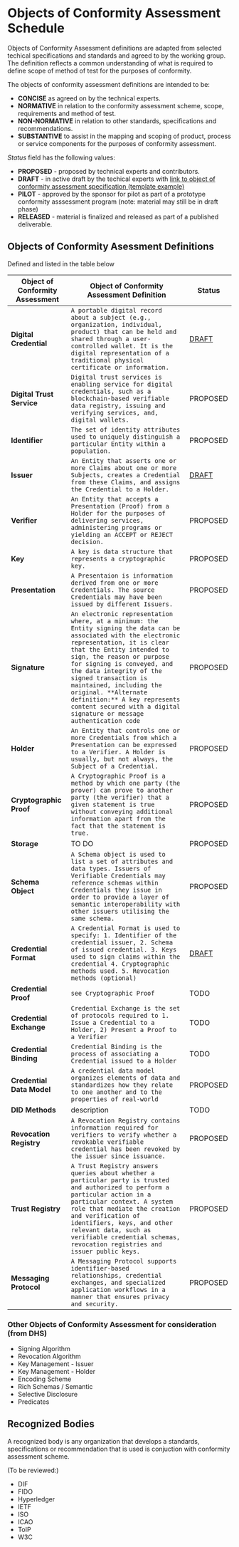 # Objects of Conformity Assessment Schedule

Objects of Conformity Assessment definitions are adapted from selected techical specifications and standards and agreed to by the working group. The definition reflects a common understanding of what is required to define scope of method of test for the purposes of conformity.

The objects of conformity assessment definitions are intended to be:

* **CONCISE** as agreed on by the technical experts.
* **NORMATIVE** in relation to the conformity assessment scheme, scope, requirements and method of test.
* **NON-NORMATIVE** in relation to other standards, specifications and recommendations.
* **SUBSTANTIVE** to assist in the mapping and scoping of product, process or service components for the purposes of conformity assessment.

*Status* field has the following values:

* **PROPOSED** - proposed by technical experts and contributors.
* **DRAFT** - in active draft by the techical experts with [link to object of conformity assessment specification (template example)](./objca-template.md)
* **PILOT** - approved by the sponsor for pilot as part of a prototype conformity asssessment program (note: material may still be in draft phase)
* **RELEASED** - material is finalized and released as part of a published deliverable.

## Objects of Conformity Asessment Definitions

Defined and listed in the table below

|Object of Conformity Assessment |Object of Conformity Assessment Definition|Status|
|----|----|----|
|**Digital Credential**|`A portable digital record about a subject (e.g., organization, individual, product) that can be held and shared through a user-controlled wallet. It is the digital representation of a traditional physical certificate or information.`|[DRAFT](./objca-digital-credential.md)|
|**Digital Trust Service**|`Digital trust services is enabling service for digital credentials, such as a blockchain-based verifiable data registry, issuing and verifying services, and, digital wallets.`|PROPOSED|
|**Identifier**|`The set of identity attributes used to uniquely distinguish a particular Entity within a population.`|PROPOSED|
|**Issuer**|`An Entity that asserts one or more Claims about one or more Subjects, creates a Credential from these Claims, and assigns the Credential to a Holder.`|[DRAFT](./objca-issuer.md)|
|**Verifier**|`An Entity that accepts a Presentation (Proof) from a Holder for the purposes of delivering services, administering programs or yielding an ACCEPT or REJECT decision.`| PROPOSED|
|**Key**|`A key is data structure that represents a cryptographic key.`|PROPOSED|
|**Presentation**|`A Presentaion is information derived from one or more Credentials. The source Credentials may have been issued by different Issuers.`|PROPOSED|
|**Signature**|`An electronic representation where, at a minimum: the Entity signing the data can be associated with the electronic representation, it is clear that the Entity intended to sign, the reason or purpose for signing is conveyed, and the data integrity of the signed transaction is maintained, including the original. **Alternate definition:** A key represents content secured with a digital   signature or message authentication code` |PROPOSED|
|**Holder**|`An Entity that controls one or more Credentials from which a Presentation can be expressed to a Verifier. A Holder is usually, but not always, the Subject of a Credential.`|PROPOSED|
|**Cryptographic Proof**|`A Cryptographic Proof is a method by which one party (the prover) can prove to another party (the verifier) that a given statement is true without conveying additional information apart from the fact that the statement is true.`|PROPOSED|
|**Storage**|TO DO|PROPOSED|
|**Schema Object**|`A Schema object is used to list a set of attributes and data types. Issuers of Verifiable Credentials may reference schemas within Credentials they issue in order to provide a layer of semantic interoperability with other issuers utilising the same schema.`|PROPOSED|
|**Credential Format**|`A Credential Format is used to specify: 1. Identifier of the credential issuer, 2. Schema of issued credential. 3. Keys used to sign claims within the credential 4. Cryptographic methods used. 5. Revocation methods (optional)`|[DRAFT](./objca-credential-format.md)|
|**Credential Proof**|`see Cryptographic Proof`|TODO|
|**Credential Exchange**|`Credential Exchange is the set of protocols required to 1. Issue a Credential to a Holder, 2) Present a Proof to a Verifier`|TODO|
|**Credential Binding**|`Credential Binding is the process of associating a Credential issued to a Holder`|TODO|
|**Credential Data Model**|`A credential data model organizes elements of data and standardizes how they relate to one another and to the properties of real-world`|PROPOSED|
|**DID Methods**|description|TODO|
|**Revocation Registry**|`A Revocation Registry contains information required for verifiers to verify whether a revokable verifiable credential has been revoked by the issuer since issuance.`|PROPOSED|
|**Trust Registry**|`A Trust Registry answers queries about whether a particular party is trusted and authorized to perform a particular action in a particular context. A system role that mediate the creation and verification of identifiers, keys, and other relevant data, such as verifiable credential schemas, revocation registries and issuer public keys.`|PROPOSED|
|**Messaging Protocol**|`A Messaging Protocol supports identifier-based relationships, credential exchanges, and specialized application workflows in a manner that ensures privacy and security.`|PROPOSED|

### Other Objects of Conformity Assessment for consideration (from DHS)

* Signing Algorithm
* Revocation Algorithm
* Key Management - Issuer
* Key Management - Holder
* Encoding Scheme
* Rich Schemas / Semantic
* Selective Disclosure
* Predicates

## Recognized Bodies

A recognized body is any organization that develops a standards, specifications or recommendation that is used is conjuction with conformity assessment scheme.

(To be reviewed:)

* DIF
* FIDO
* Hyperledger
* IETF
* ISO
* ICAO
* ToIP
* W3C
